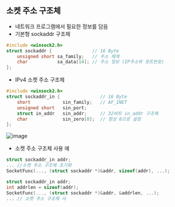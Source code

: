 ## 소켓 주소 구조체
* 네트워크 프로그램에서 필요한 정보를 담음
* 기본형 sockaddr 구조체
```c 
#include <winsock2.h>
struct sockaddr {               // 16 Byte
    unsigned short sa_family;   // 주소 체계
    char           sa_data[14]; // 주소 정보 (IP주소와 포트번호)
};
```
  
* IPv4 소켓 주소 구조체
```c 
#include <winsock2.h>
struct sockaddr_in {               // 16 Byte
    short            sin_family;   // AF_INET
    unsigned short   sin_port;  
    struct in_addr   sin_addr;     // 32비트 in_addr 구조체
    char             sin_zero[8];  // 항상 0으로 설정
};
```
  
![image](https://github.com/MiyeongEom/NetworkGameProgramming/assets/112458035/3ced2311-f075-413d-ba01-28d94ee4f87c)
  
  
* 소켓 주소 구조체 사용 예
```c 
struct sockaddr_in addr;
... //소켓 주소 구조체 초기화
SocketFunc(..., (struct sockaddr *)&addr, sizeof(addr), ...);
```
```c 
struct sockaddr_in addr;
int addrlen = sizeof(addr);
SocketFunc(..., (struct sockaddr *)&addr, &addrlen, ...);
... // 소켓 주소 구조체 사
```
